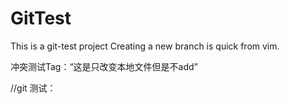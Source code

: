 # GitTest

This is a git-test project
Creating a new branch is quick from vim.


冲突测试Tag：“这是只改变本地文件但是不add”
	
//git 测试：
